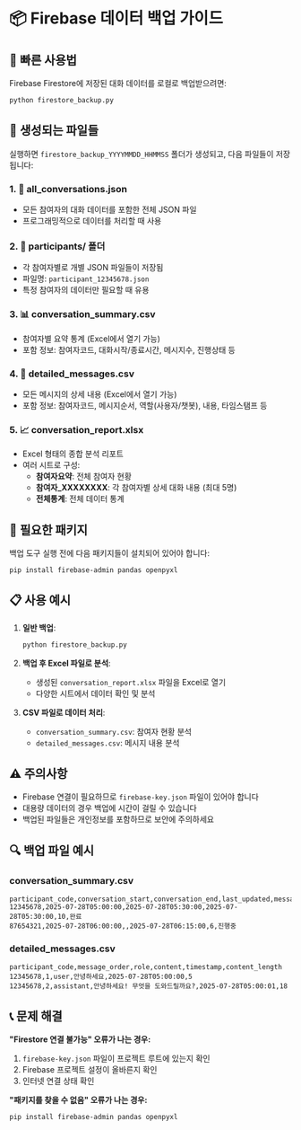 # 📦 Firebase 데이터 백업 가이드

## 🚀 빠른 사용법

Firebase Firestore에 저장된 대화 데이터를 로컬로 백업받으려면:

```bash
python firestore_backup.py
```

## 📁 생성되는 파일들

실행하면 `firestore_backup_YYYYMMDD_HHMMSS` 폴더가 생성되고, 다음 파일들이 저장됩니다:

### 1. 📄 **all_conversations.json**
- 모든 참여자의 대화 데이터를 포함한 전체 JSON 파일
- 프로그래밍적으로 데이터를 처리할 때 사용

### 2. 📁 **participants/** 폴더
- 각 참여자별로 개별 JSON 파일들이 저장됨
- 파일명: `participant_12345678.json`
- 특정 참여자의 데이터만 필요할 때 유용

### 3. 📊 **conversation_summary.csv**
- 참여자별 요약 통계 (Excel에서 열기 가능)
- 포함 정보: 참여자코드, 대화시작/종료시간, 메시지수, 진행상태 등

### 4. 💬 **detailed_messages.csv**
- 모든 메시지의 상세 내용 (Excel에서 열기 가능)
- 포함 정보: 참여자코드, 메시지순서, 역할(사용자/챗봇), 내용, 타임스탬프 등

### 5. 📈 **conversation_report.xlsx**
- Excel 형태의 종합 분석 리포트
- 여러 시트로 구성:
  - **참여자요약**: 전체 참여자 현황
  - **참여자_XXXXXXXX**: 각 참여자별 상세 대화 내용 (최대 5명)
  - **전체통계**: 전체 데이터 통계

## 🔧 필요한 패키지

백업 도구 실행 전에 다음 패키지들이 설치되어 있어야 합니다:

```bash
pip install firebase-admin pandas openpyxl
```

## 📋 사용 예시

1. **일반 백업**:
   ```bash
   python firestore_backup.py
   ```

2. **백업 후 Excel 파일로 분석**:
   - 생성된 `conversation_report.xlsx` 파일을 Excel로 열기
   - 다양한 시트에서 데이터 확인 및 분석

3. **CSV 파일로 데이터 처리**:
   - `conversation_summary.csv`: 참여자 현황 분석
   - `detailed_messages.csv`: 메시지 내용 분석

## ⚠️ 주의사항

- Firebase 연결이 필요하므로 `firebase-key.json` 파일이 있어야 합니다
- 대용량 데이터의 경우 백업에 시간이 걸릴 수 있습니다
- 백업된 파일들은 개인정보를 포함하므로 보안에 주의하세요

## 🔍 백업 파일 예시

### conversation_summary.csv
```csv
participant_code,conversation_start,conversation_end,last_updated,message_count,status
12345678,2025-07-28T05:00:00,2025-07-28T05:30:00,2025-07-28T05:30:00,10,완료
87654321,2025-07-28T06:00:00,,2025-07-28T06:15:00,6,진행중
```

### detailed_messages.csv
```csv
participant_code,message_order,role,content,timestamp,content_length
12345678,1,user,안녕하세요,2025-07-28T05:00:00,5
12345678,2,assistant,안녕하세요! 무엇을 도와드릴까요?,2025-07-28T05:00:01,18
```

## 📞 문제 해결

**"Firestore 연결 불가능" 오류가 나는 경우:**
1. `firebase-key.json` 파일이 프로젝트 루트에 있는지 확인
2. Firebase 프로젝트 설정이 올바른지 확인
3. 인터넷 연결 상태 확인

**"패키지를 찾을 수 없음" 오류가 나는 경우:**
```bash
pip install firebase-admin pandas openpyxl
```
